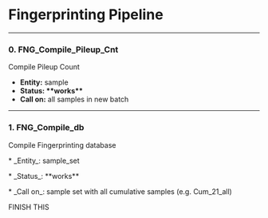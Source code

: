 # Fingerprinting Pipeline

---

### 0. FNG\_Compile\_Pileup\_Cnt

Compile Pileup Count

* **Entity:** sample
* **Status: \*\*works\*\***
* **Call on:** all samples in new batch

---

### 1. FNG\_Compile\_db

Compile Fingerprinting database

\* \_Entity\_: sample\_set

\* \_Status\_: \*\*works\*\*

\* \_Call on\_: sample set with all cumulative samples \(e.g. Cum\_21\_all\)



FINISH THIS

